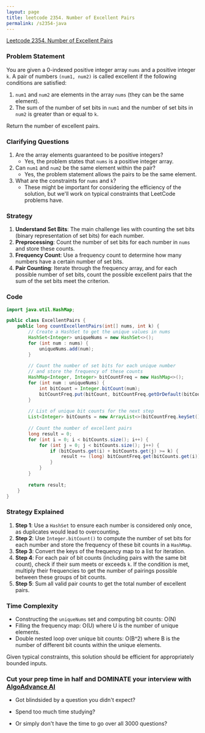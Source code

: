 ```yaml
---
layout: page
title: leetcode 2354. Number of Excellent Pairs
permalink: /s2354-java
---
```

[Leetcode 2354. Number of Excellent Pairs](https://algoadvance.github.io/algoadvance/l2354)
### Problem Statement
You are given a 0-indexed positive integer array `nums` and a positive integer `k`. A pair of numbers `(num1, num2)` is called excellent if the following conditions are satisfied:

1. `num1` and `num2` are elements in the array `nums` (they can be the same element).
2. The sum of the number of set bits in `num1` and the number of set bits in `num2` is greater than or equal to `k`.

Return the number of excellent pairs.

### Clarifying Questions
1. Are the array elements guaranteed to be positive integers?
   - Yes, the problem states that `nums` is a positive integer array.
2. Can `num1` and `num2` be the same element within the pair?
   - Yes, the problem statement allows the pairs to be the same element.
3. What are the constraints for `nums` and `k`?
   - These might be important for considering the efficiency of the solution, but we'll work on typical constraints that LeetCode problems have.

### Strategy
1. **Understand Set Bits**: The main challenge lies with counting the set bits (binary representation of set bits) for each number.
2. **Preprocessing**: Count the number of set bits for each number in `nums` and store these counts.
3. **Frequency Count**: Use a frequency count to determine how many numbers have a certain number of set bits.
4. **Pair Counting**: Iterate through the frequency array, and for each possible number of set bits, count the possible excellent pairs that the sum of the set bits meet the criterion.

### Code
```java
import java.util.HashMap;

public class ExcellentPairs {
    public long countExcellentPairs(int[] nums, int k) {
        // Create a HashSet to get the unique values in nums
        HashSet<Integer> uniqueNums = new HashSet<>();
        for (int num : nums) {
            uniqueNums.add(num);
        }
        
        // Count the number of set bits for each unique number
        // and store the frequency of these counts
        HashMap<Integer, Integer> bitCountFreq = new HashMap<>();
        for (int num : uniqueNums) {
            int bitCount = Integer.bitCount(num);
            bitCountFreq.put(bitCount, bitCountFreq.getOrDefault(bitCount, 0) + 1);
        }
        
        // List of unique bit counts for the next step
        List<Integer> bitCounts = new ArrayList<>(bitCountFreq.keySet());
        
        // Count the number of excellent pairs
        long result = 0;
        for (int i = 0; i < bitCounts.size(); i++) {
            for (int j = 0; j < bitCounts.size(); j++) {
                if (bitCounts.get(i) + bitCounts.get(j) >= k) {
                    result += (long) bitCountFreq.get(bitCounts.get(i)) * bitCountFreq.get(bitCounts.get(j));
                }
            }
        }
        
        return result;
    }
}
```

### Strategy Explained
1. **Step 1**: Use a `HashSet` to ensure each number is considered only once, as duplicates would lead to overcounting.
2. **Step 2**: Use `Integer.bitCount()` to compute the number of set bits for each number and store the frequency of these bit counts in a `HashMap`.
3. **Step 3**: Convert the keys of the frequency map to a list for iteration.
4. **Step 4**: For each pair of bit counts (including pairs with the same bit count), check if their sum meets or exceeds `k`. If the condition is met, multiply their frequencies to get the number of pairings possible between these groups of bit counts.
5. **Step 5**: Sum all valid pair counts to get the total number of excellent pairs.

### Time Complexity
- Constructing the `uniqueNums` set and computing bit counts: O(N)
- Filling the frequency map: O(U) where U is the number of unique elements.
- Double nested loop over unique bit counts: O(B^2) where B is the number of different bit counts within the unique elements.

Given typical constraints, this solution should be efficient for appropriately bounded inputs.


### Cut your prep time in half and DOMINATE your interview with [AlgoAdvance AI](https://algoAdvance.com)

- Got blindsided by a question you didn't expect?

- Spend too much time studying?

- Or simply don't have the time to go over all 3000 questions?

